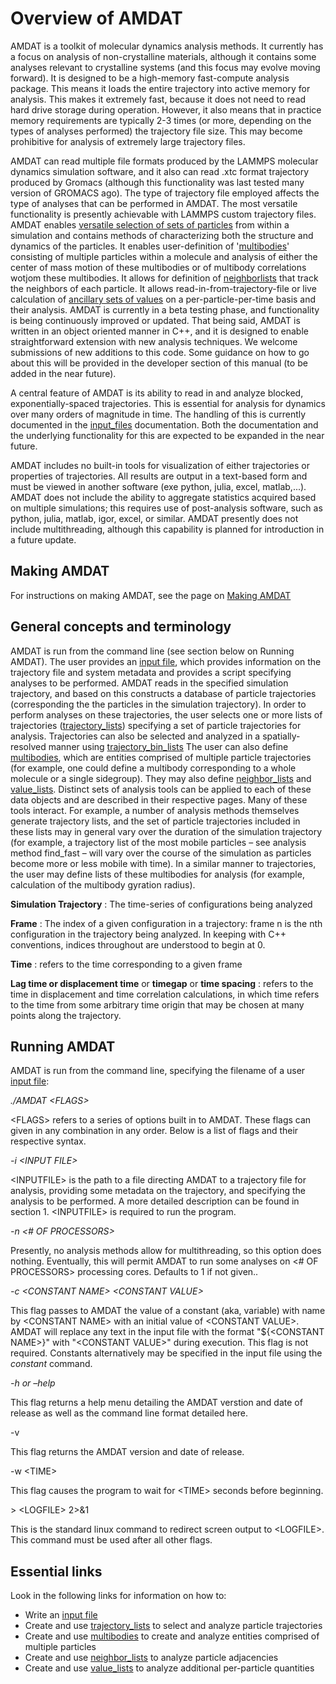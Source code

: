 <h1>Overview of AMDAT</h1>

AMDAT is a toolkit of molecular dynamics analysis methods. It currently has a focus on analysis of non-crystalline materials, although it contains some analyses relevant to crystalline systems (and this focus may evolve moving forward). It is designed to be a high-memory fast-compute analysis package. This means it loads the entire trajectory into active memory for analysis. This makes it extremely fast, because it does not need to read hard drive storage during operation. However, it also means that in practice memory requirements are typically 2-3 times (or more, depending on the types of analyses performed) the trajectory file size. This may become prohibitive for analysis of extremely large trajectory files.

AMDAT can read multiple file formats produced by the LAMMPS molecular dynamics simulation software, and it also can read .xtc format trajectory produced by Gromacs (although this functionality was last tested many version of GROMACS ago). The type of trajectory file employed affects the type of analyses that can be performed in AMDAT. The most versatile functionality is presently achievable with LAMMPS custom trajectory files. AMDAT enables [versatile selection of sets of particles](trajectory_lists.md) from within a simulation and contains methods of characterizing both the structure and dynamics of the particles. It enables user-definition of '[multibodies](multibodies.md)' consisting of multiple particles within a molecule and analysis of either the center of mass motion of these multibodies or of multibody correlations wotjom these multibodies. It allows for definition of [neighborlists](neighborlist.md) that track the neighbors of each particle. It allows read-in-from-trajectory-file or live calculation of [ancillary sets of values](value_list.md) on a per-particle-per-time basis and their analysis. AMDAT is currently in a beta testing phase, and functionality is being continuously improved or updated. That being said, AMDAT is written in an object oriented manner in C++, and it is designed to enable straightforward extension with new analysis techniques. We welcome submissions of new additions to this code. Some guidance on how to go about this will be provided in the developer section of this manual (to be added in the near future).

A central feature of AMDAT is its ability to read in and analyze blocked, exponentially-spaced trajectories. This is essential for analysis for dynamics over many orders of magnitude in time. The handling of this is currently documented in the [input_files](input_file.md) documentation. Both the documentation and the underlying functionality for this are expected to be expanded in the near future.

AMDAT includes no built-in tools for visualization of either trajectories or properties of trajectories. All results are output in a text-based form and must be viewed in another software (exe python, julia, excel, matlab,...). AMDAT does not include the ability to aggregate statistics acquired based on multiple simulations; this requires use of post-analysis software, such as python, julia, matlab, igor, excel, or similar. AMDAT presently does not include multithreading, although this capability is planned for introduction in a future update.

<h2>Making AMDAT</h2>

For instructions on making AMDAT, see the page on [Making AMDAT](making_amdat.md)

<h2>General concepts and terminology</h2>

AMDAT is run from the command line (see section below on Running AMDAT). The user provides an [input file](input_file.md), which provides information on the trajectory file and system metadata and provides a script specifying analyses to be performed. AMDAT reads in the specified simulation trajectory, and based on this constructs a database of particle trajectories (corresponding the the particles in the simulation trajectory). In order to perform analyses on these trajectories, the user selects one or more lists of trajectories ([trajectory_lists](trajectory_lists.md)) specifying a set of particle trajectories for analysis. Trajectories can also be selected and analyzed in a spatially-resolved manner using [trajectory_bin_lists](trajectory_bin_list.md) The user can also define [multibodies](multibodies.md), which are entities comprised of multiple particle trajectories (for example, one could define a multibody corresponding to a whole molecule or a single sidegroup). They may also define [neighbor_lists](neighbor_list.md) and [value_lists](value_list.md). Distinct sets of analysis tools can be applied to each of these data objects and are described in their respective pages. Many of these tools interact. For example, a number of analysis methods themselves generate trajectory lists, and the set of particle trajectories included in these lists may in general vary over the duration of the simulation trajectory (for example, a trajectory list of the most mobile particles – see analysis method find\_fast – will vary over the course of the simulation as particles become more or less mobile with time).  In a similar manner to trajectories, the user may define lists of these multibodies for analysis (for example, calculation of the multibody gyration radius).

**Simulation Trajectory** : The time-series of configurations being analyzed

**Frame** : The index of a given configuration in a trajectory: frame n is the nth configuration in the trajectory being analyzed. In keeping with C++ conventions, indices throughout are understood to begin at 0.

**Time** : refers to the time corresponding to a given frame

**Lag time or displacement time** or **timegap** or **time spacing** : refers to the time in displacement and time correlation calculations, in which time refers to the time from some arbitrary time origin that may be chosen at many points along the trajectory.

<h2>Running AMDAT</h2>

AMDAT is run from the command line, specifying the filename of a user [input file](input_file.md):

_./AMDAT \<FLAGS\>_

\<FLAGS\> refers to a series of options built in to AMDAT. These flags can given in any combination in any order. Below is a list of flags and their respective syntax.

_-i \<INPUT FILE\>_

\<INPUTFILE\> is the path to a file directing AMDAT to a trajectory file for analysis, providing some metadata on the trajectory, and specifying the analysis to be performed. A more detailed description can be found in section 1. \<INPUTFILE\> is required to run the program.

_-n \<# OF PROCESSORS\>_

Presently, no analysis methods allow for multithreading, so this option does nothing. Eventually, this will permit AMDAT to run some analyses on \<# OF PROCESSORS\> processing cores. Defaults to 1 if not given..

_-c \<CONSTANT NAME\> \<CONSTANT VALUE\>_

This flag passes to AMDAT the value of a constant (aka, variable) with name by \<CONSTANT NAME\> with an initial value of \<CONSTANT VALUE\>. AMDAT will replace any text in the input file with the format "${\<CONSTANT NAME\>}" with "\<CONSTANT VALUE\>" during execution. This flag is not required. Constants alternatively may be specified in the input file using the _constant_ command.

_-h or –help_

This flag returns a help menu detailing the AMDAT verstion and date of release as well as the command line format detailed here.

-v

This flag returns the AMDAT version and date of release.

-w \<TIME\>

This flag causes the program to wait for \<TIME\> seconds before beginning.

\> \<LOGFILE\> 2\>&1

This is the standard linux command to redirect screen output to \<LOGFILE\>. This command must be used after all other flags.


<h2>Essential links</h2>

Look in the following links for information on how to:
* Write an [input file](input_file.md)
* Create and use [trajectory_lists](trajectory_lists.md) to select and analyze particle trajectories
* Create and use [multibodies](multibodies.md) to create and analyze entities comprised of multiple particles
* Create and use [neighbor_lists](neighbor_list.md) to analyze particle adjacencies
* Create and use [value_lists](value_list.md) to analyze additional per-particle quantities

